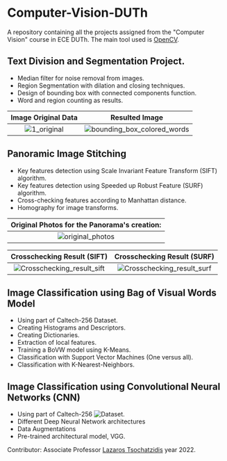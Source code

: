 # Computer-Vision-DUTh
A repository containing all the projects assigned from the "Computer Vision" course in ECE DUTh.
The main tool used is [OpenCV](https://opencv.org/). 

## Text Division and Segmentation Project.
* Median filter for noise removal from images.
* Region Segmentation with dilation and closing techniques.
* Design of bounding box with connected components function.
* Word and region counting as results.

Image Original Data | Resulted Image
:-------------------------:|:-------------------------:
![1_original](https://github.com/marietonik/Computer-Vision-DUTh/assets/53263761/5e91d7d3-11bf-496a-8370-4fef24706e77) | ![bounding_box_colored_words](https://github.com/marietonik/Computer-Vision-DUTh/assets/53263761/13a5fc90-2a3a-4bfa-a42b-2dc722b762d8)

## Panoramic Image Stitching

* Key features detection using Scale Invariant Feature Transform (SIFT) algorithm.
* Key features detection using Speeded up Robust Feature (SURF) algorithm.
* Cross-checking features according to Manhattan distance.
* Homography for image transforms.

Original Photos for the Panorama's creation: |
:-------------------------:|
![original_photos](https://github.com/marietonik/Computer-Vision-DUTh/assets/53263761/d2f420a2-663d-4838-90a6-5ed9a910dfe1) |

Crosschecking Result (SIFT) | Crosschecking Result (SURF)
:-------------------------:|:-------------------------:
![Crosschecking_result_sift](https://github.com/marietonik/Computer-Vision-DUTh/assets/53263761/49a13554-9cee-4163-b9c1-c9928c60824c) | ![Crosschecking_result_surf](https://github.com/marietonik/Computer-Vision-DUTh/assets/53263761/cbe9c946-b631-4a20-8546-3bdbbd76b1b5)

## Image Classification using Bag of Visual Words Model
* Using part of Caltech-256 Dataset.
* Creating Histograms and Descriptors.
* Creating Dictionaries.
* Extraction of local features.
* Training a BoVW model using K-Means.
* Classification with Support Vector Machines (One versus all).
* Classification with K-Nearest-Neighbors.

## Image Classification using Convolutional Neural Networks (CNN)
* Using part of Caltech-256 ![Dataset](https://drive.google.com/file/d/1w1WfTNCuHY-O7z-8exhm-l6XQ4W00xZa/view?usp=drive_link).
* Different Deep Neural Network architectures
* Data Augmentations
* Pre-trained architectural model, VGG.

Contributor: Associate Professor [Lazaros Tsochatzidis](https://github.com/lazatsoc) year 2022.
